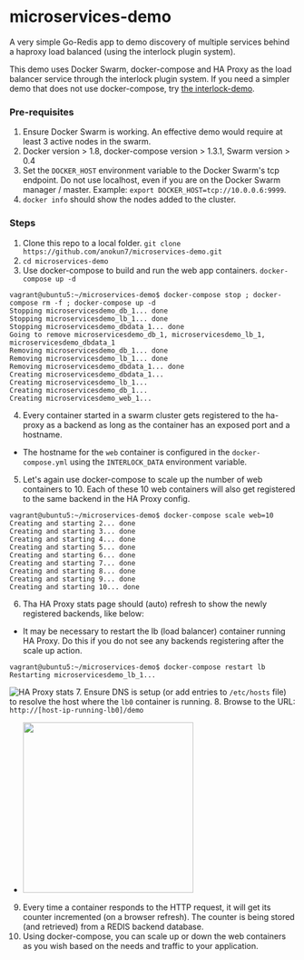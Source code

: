 # microservices-demo
A very simple Go-Redis app to demo discovery of multiple services behind a haproxy load balanced (using the interlock plugin system).

This demo uses Docker Swarm, docker-compose and HA Proxy as the load balancer service through the interlock plugin system. If you need a simpler demo that does not use docker-compose, try [the interlock-demo](http://anokun7.github.io/interlock-demo/).

### Pre-requisites
1. Ensure Docker Swarm is working. An effective demo would require at least 3 active nodes in the swarm.
2. Docker version > 1.8, docker-compose version > 1.3.1, Swarm version > 0.4
3. Set the `DOCKER_HOST` environment variable to the Docker Swarm's tcp endpoint. Do not use localhost, even if you are on the Docker Swarm manager / master. Example: `export DOCKER_HOST=tcp://10.0.0.6:9999`.
4. `docker info` should show the nodes added to the cluster.

### Steps
1. Clone this repo to a local folder. `git clone https://github.com/anokun7/microservices-demo.git`
2. `cd microservices-demo`
3. Use docker-compose to build and run the web app containers. `docker-compose up -d`

  ```
  vagrant@ubuntu5:~/microservices-demo$ docker-compose stop ; docker-compose rm -f ; docker-compose up -d
  Stopping microservicesdemo_db_1... done
  Stopping microservicesdemo_lb_1... done
  Stopping microservicesdemo_dbdata_1... done
  Going to remove microservicesdemo_db_1, microservicesdemo_lb_1, microservicesdemo_dbdata_1
  Removing microservicesdemo_db_1... done
  Removing microservicesdemo_lb_1... done
  Removing microservicesdemo_dbdata_1... done
  Creating microservicesdemo_dbdata_1...
  Creating microservicesdemo_lb_1...
  Creating microservicesdemo_db_1...
  Creating microservicesdemo_web_1...
  ```
4. Every container started in a swarm cluster gets registered to the ha-proxy as a backend as long as the container has an exposed port and a hostname.
  - The hostname for the `web` container is configured in the `docker-compose.yml` using the `INTERLOCK_DATA` environment variable.
5. Let's again use docker-compose to scale up the number of web containers to 10. Each of these 10 web containers will also get registered to the same backend in the HA Proxy config.
 
  ```
  vagrant@ubuntu5:~/microservices-demo$ docker-compose scale web=10
  Creating and starting 2... done
  Creating and starting 3... done
  Creating and starting 4... done
  Creating and starting 5... done
  Creating and starting 6... done
  Creating and starting 7... done
  Creating and starting 8... done
  Creating and starting 9... done
  Creating and starting 10... done
  ```
6. Tha HA Proxy stats page should (auto) refresh to show the newly registered backends, like below:
  - It may be necessary to restart the lb (load balancer) container running HA Proxy. Do this if you do not see any backends registering after the scale up action.
  ```
  vagrant@ubuntu5:~/microservices-demo$ docker-compose restart lb
  Restarting microservicesdemo_lb_1...
  ```
  ![HA Proxy stats](https://farm1.staticflickr.com/651/21717537885_0c6a3ec632_b.jpg)
7. Ensure DNS is setup (or add entries to `/etc/hosts` file) to resolve the host where the `lb0` container is running.
8. Browse to the URL: `http://[host-ip-running-lb0]/demo`
  - <img src="https://farm1.staticflickr.com/666/21705956952_9b3bfea89f_b.jpg" width=300>
9. Every time a container responds to the HTTP request, it will get its counter incremented (on a browser refresh). The counter is being stored (and retrieved) from a REDIS backend database.
10. Using docker-compose, you can scale up or down the web containers as you wish based on the needs and traffic to your application.
